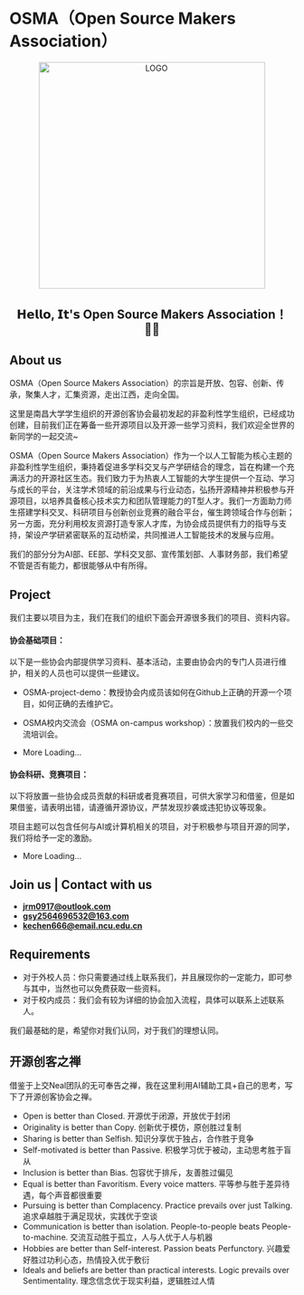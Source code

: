 # OSMA（Open Source Makers Association）

<p align="center">
    <img alt="LOGO" src="https://github.com/Open-Source-Makers-Association/.github/blob/main/image/OSMA%20Logo.png" height="400">

</p>

<h2 align="center"> 𝗛𝗲𝗹𝗹𝗼, 𝗜𝘁'𝘀 Open Source Makers Association！ 👨‍💻 </h2>

## About us

OSMA（Open Source Makers Association）的宗旨是开放、包容、创新、传承，聚集人才，汇集资源，走出江西，走向全国。

这里是南昌大学学生组织的开源创客协会最初发起的非盈利性学生组织，已经成功创建，目前我们正在筹备一些开源项目以及开源一些学习资料，我们欢迎全世界的新同学的一起交流~

OSMA（Open Source Makers Association）作为一个以人工智能为核心主题的非盈利性学生组织，秉持着促进多学科交叉与产学研结合的理念，旨在构建一个充满活力的开源社区生态。我们致力于为热衷人工智能的大学生提供一个互动、学习与成长的平台，关注学术领域的前沿成果与行业动态，弘扬开源精神并积极参与开源项目，以培养具备核心技术实力和团队管理能力的T型人才。我们一方面助力师生搭建学科交叉、科研项目与创新创业竞赛的融合平台，催生跨领域合作与创新；另一方面，充分利用校友资源打造专家人才库，为协会成员提供有力的指导与支持，架设产学研紧密联系的互动桥梁，共同推进人工智能技术的发展与应用。

我们的部分分为AI部、EE部、学科交叉部、宣传策划部、人事财务部，我们希望不管是否有能力，都很能够从中有所得。
## Project

我们主要以项目为主，我们在我们的组织下面会开源很多我们的项目、资料内容。

#### 协会基础项目：

以下是一些协会内部提供学习资料、基本活动，主要由协会内的专门人员进行维护，相关的人员也可以提供一些建议。

- OSMA-project-demo：教授协会内成员该如何在Github上正确的开源一个项目，如何正确的去维护它。

- OSMA校内交流会（OSMA on-campus workshop）：放置我们校内的一些交流培训会。

- More Loading...

#### 协会科研、竞赛项目：

以下将放置一些协会成员贡献的科研或者竞赛项目，可供大家学习和借鉴，但是如果借鉴，请表明出错，请遵循开源协议，严禁发现抄袭或违犯协议等现象。

项目主题可以包含任何与AI或计算机相关的项目，对于积极参与项目开源的同学，我们将给予一定的激励。

- More Loading...


## Join us | Contact with us

- [**jrm0917@outlook.com**](mailto:jrm0917@outlook.com)
- [**gsy2564696532@163.com**](mailto:gsy2564696532@163.com)
- [**kechen666@email.ncu.edu.cn**](mailto:kechen666@email.ncu.edu.cn)



## Requirements

- 对于外校人员：你只需要通过线上联系我们，并且展现你的一定能力，即可参与其中，当然也可以免费获取一些资料。
- 对于校内成员：我们会有较为详细的协会加入流程，具体可以联系上述联系人。


我们最基础的是，希望你对我们认同，对于我们的理想认同。

## 开源创客之禅

借鉴于上交Neal团队的无可奉告之禅，我在这里利用AI辅助工具+自己的思考，写下了开源创客协会之禅。

- Open is better than Closed. 开源优于闭源，开放优于封闭
- Originality is better than Copy. 创新优于模仿，原创胜过复制
- Sharing is better than Selfish. 知识分享优于独占，合作胜于竞争
- Self-motivated is better than Passive. 积极学习优于被动，主动思考胜于盲从
- Inclusion is better than Bias. 包容优于排斥，友善胜过偏见
- Equal is better than Favoritism. Every voice matters. 平等参与胜于差异待遇，每个声音都很重要
- Pursuing is better than Complacency. Practice prevails over just Talking. 追求卓越胜于满足现状，实践优于空谈
- Communication is better than isolation. People-to-people beats People-to-machine. 交流互动胜于孤立，人与人优于人与机器
- Hobbies are better than Self-interest. Passion beats Perfunctory. 兴趣爱好胜过功利心态，热情投入优于敷衍
- Ideals and beliefs are better than practical interests. Logic prevails over Sentimentality. 理念信念优于现实利益，逻辑胜过人情


